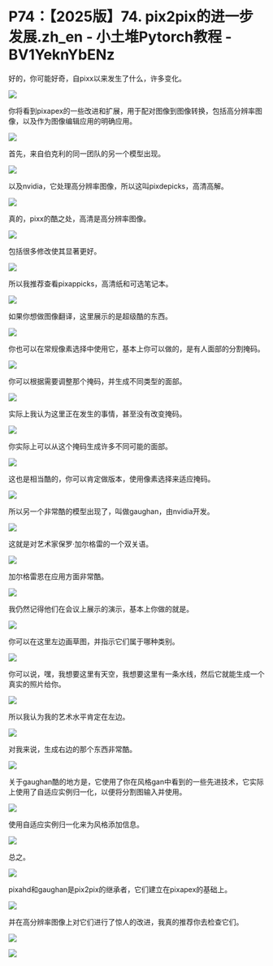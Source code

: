 # P74：【2025版】74. pix2pix的进一步发展.zh_en - 小土堆Pytorch教程 - BV1YeknYbENz

好的，你可能好奇，自pixx以来发生了什么，许多变化。

![](img/193eee9fb4f8d4c66e3975fe554b0333_1.png)

你将看到pixapex的一些改进和扩展，用于配对图像到图像转换，包括高分辨率图像，以及作为图像编辑应用的明确应用。



![](img/193eee9fb4f8d4c66e3975fe554b0333_3.png)

首先，来自伯克利的同一团队的另一个模型出现。

![](img/193eee9fb4f8d4c66e3975fe554b0333_5.png)

以及nvidia，它处理高分辨率图像，所以这叫pixdepicks，高清高解。

![](img/193eee9fb4f8d4c66e3975fe554b0333_7.png)

真的，pixx的酷之处，高清是高分辨率图像。

![](img/193eee9fb4f8d4c66e3975fe554b0333_9.png)

包括很多修改使其显著更好。

![](img/193eee9fb4f8d4c66e3975fe554b0333_11.png)

所以我推荐查看pixappicks，高清纸和可选笔记本。

![](img/193eee9fb4f8d4c66e3975fe554b0333_13.png)

如果你想做图像翻译，这里展示的是超级酷的东西。

![](img/193eee9fb4f8d4c66e3975fe554b0333_15.png)

你也可以在常规像素选择中使用它，基本上你可以做的，是有人面部的分割掩码。

![](img/193eee9fb4f8d4c66e3975fe554b0333_17.png)

你可以根据需要调整那个掩码，并生成不同类型的面部。

![](img/193eee9fb4f8d4c66e3975fe554b0333_19.png)

实际上我认为这里正在发生的事情，甚至没有改变掩码。

![](img/193eee9fb4f8d4c66e3975fe554b0333_21.png)

你实际上可以从这个掩码生成许多不同可能的面部。

![](img/193eee9fb4f8d4c66e3975fe554b0333_23.png)

这也是相当酷的，你可以肯定做版本，使用像素选择来适应掩码。

![](img/193eee9fb4f8d4c66e3975fe554b0333_25.png)

所以另一个非常酷的模型出现了，叫做gaughan，由nvidia开发。

![](img/193eee9fb4f8d4c66e3975fe554b0333_27.png)

这就是对艺术家保罗·加尔格雷的一个双关语。

![](img/193eee9fb4f8d4c66e3975fe554b0333_29.png)

加尔格雷恩在应用方面非常酷。

![](img/193eee9fb4f8d4c66e3975fe554b0333_31.png)

我仍然记得他们在会议上展示的演示，基本上你做的就是。

![](img/193eee9fb4f8d4c66e3975fe554b0333_33.png)

你可以在这里左边画草图，并指示它们属于哪种类别。

![](img/193eee9fb4f8d4c66e3975fe554b0333_35.png)

你可以说，嘿，我想要这里有天空，我想要这里有一条水线，然后它就能生成一个真实的照片给你。

![](img/193eee9fb4f8d4c66e3975fe554b0333_37.png)

所以我认为我的艺术水平肯定在左边。

![](img/193eee9fb4f8d4c66e3975fe554b0333_39.png)

对我来说，生成右边的那个东西非常酷。

![](img/193eee9fb4f8d4c66e3975fe554b0333_41.png)

关于gaughan酷的地方是，它使用了你在风格gan中看到的一些先进技术，它实际上使用了自适应实例归一化，以便将分割图输入并使用。



![](img/193eee9fb4f8d4c66e3975fe554b0333_43.png)

使用自适应实例归一化来为风格添加信息。

![](img/193eee9fb4f8d4c66e3975fe554b0333_45.png)

总之。

![](img/193eee9fb4f8d4c66e3975fe554b0333_47.png)

pixahd和gaughan是pix2pix的继承者，它们建立在pixapex的基础上。

![](img/193eee9fb4f8d4c66e3975fe554b0333_49.png)

并在高分辨率图像上对它们进行了惊人的改进，我真的推荐你去检查它们。

![](img/193eee9fb4f8d4c66e3975fe554b0333_51.png)

![](img/193eee9fb4f8d4c66e3975fe554b0333_52.png)